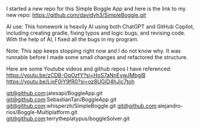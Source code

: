 I started a new repo for this Simple Boggle App and here is the link to my new repo: 
https://github.com/davidyh3/SimpleBoggle.git


AI use: This homework is heavily AI using both ChatGPT and GitHub Copilot, including creating gradle, fixing typos and logic bugs, and revising code. With the help of AI, I fixed all the bugs in my program.

Note: This app keeps stopping right now and I do not know why. It was runnable before I made some small changes and refactored the structure.

Here are some Youtube videos and github repos I have referenced:
https://youtu.be/zCDB-OqOzfY?si=HoS7aNnEywJMbglB
https://youtu.be/LjoF0jY9fR0?si=oz8UGiD4hJjc7toh

git@github.com:jatesapi/BoggleApp.git
git@github.com:SebastianTan/BoggleApp.git
git@github.com:whisperzh/SimpleBoggle.git
git@github.com:alejandro-rios/Boggle-Multiplatform.git
git@github.com:terrytheplatypus/boggleSolver.git
